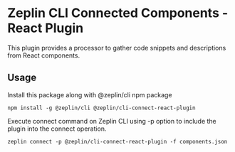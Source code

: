 # Zeplin CLI Connected Components - React Plugin

This plugin provides a processor to gather code snippets and descriptions from React components.

## Usage

Install this package along with @zeplin/cli npm package

```
npm install -g @zeplin/cli @zeplin/cli-connect-react-plugin
```

Execute connect command on Zeplin CLI using -p option to include the plugin into the connect operation.

```
zeplin connect -p @zeplin/cli-connect-react-plugin -f components.json
```
